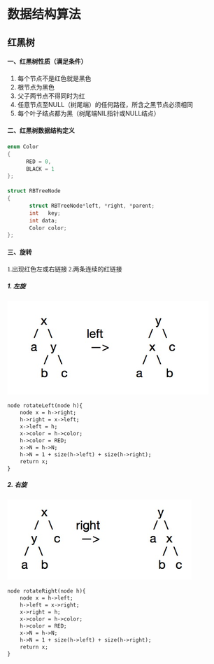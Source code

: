 
# 数据结构算法

## 红黑树

#### 一、红黑树性质（满足条件）<br>
1. 每个节点不是红色就是黑色 <br>
2. 根节点为黑色 <br>
3. 父子两节点不得同时为红 <br>
4. 任意节点至NULL（树尾端）的任何路径，所含之黑节点必须相同 <br>
5. 每个叶子结点都为黑（树尾端NIL指针或NULL结点）

#### 二、红黑树数据结构定义<br>
	 
```cpp
enum Color  
{  
      RED = 0,  
      BLACK = 1  
};  

struct RBTreeNode  
{  
       struct RBTreeNode*left, *right, *parent;  
       int   key;  
       int data;  
       Color color;  
};
```

#### 三、旋转 <br>
<font face="menlo"> 1.出现红色左或右链接 2.两条连续的红链接 </font><br>
##### 1. 左旋
![Alt text](left.jpg)

    node rotateLeft(node h){
        node x = h->right;
        h->right = x->left;
        x->left = h;
        x->color = h->color;
        h->color = RED;
        x->N = h->N;
        h->N = 1 + size(h->left) + size(h->right);
        return x;
    }


##### 2. 右旋
![Alt text](right.jpg)

    node rotateRight(node h){
        node x = h->left;
        h->left = x->right;
        x->right = h;
        x->color = h->color;
        h->color = RED;
        x->N = h->N;
        h->N = 1 + size(h->left) + size(h->right);
        return x;
    }
